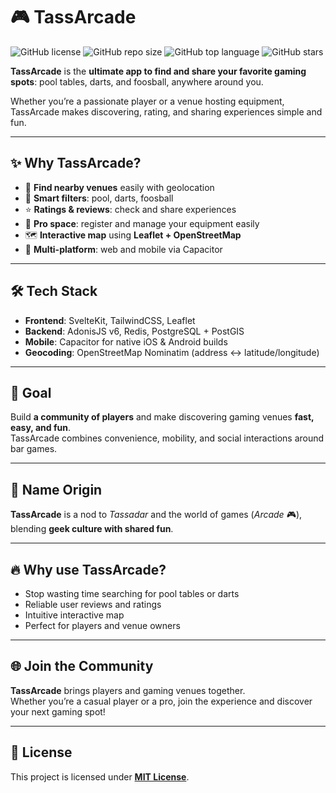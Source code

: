 # 🎮 TassArcade

![GitHub license](https://img.shields.io/badge/license-MIT-blue.svg)
![GitHub repo size](https://img.shields.io/github/repo-size/Tassadar921/tassarcade)
![GitHub top language](https://img.shields.io/github/languages/top/Tassadar921/tassarcade)
![GitHub stars](https://img.shields.io/github/stars/Tassadar921/tassarcade?style=social)

**TassArcade** is the **ultimate app to find and share your favorite gaming spots**: pool tables, darts, and foosball, anywhere around you.

Whether you’re a passionate player or a venue hosting equipment, TassArcade makes discovering, rating, and sharing experiences simple and fun.

---

## ✨ Why TassArcade?

- 📍 **Find nearby venues** easily with geolocation
- 🎯 **Smart filters**: pool, darts, foosball
- ⭐ **Ratings & reviews**: check and share experiences
- 🏢 **Pro space**: register and manage your equipment easily
- 🗺️ **Interactive map** using **Leaflet + OpenStreetMap**
- 📱 **Multi-platform**: web and mobile via Capacitor

---

## 🛠️ Tech Stack

- **Frontend**: SvelteKit, TailwindCSS, Leaflet
- **Backend**: AdonisJS v6, Redis, PostgreSQL + PostGIS
- **Mobile**: Capacitor for native iOS & Android builds
- **Geocoding**: OpenStreetMap Nominatim (address ↔ latitude/longitude)

---

## 🚀 Goal

Build **a community of players** and make discovering gaming venues **fast, easy, and fun**.  
TassArcade combines convenience, mobility, and social interactions around bar games.

---

## 👾 Name Origin

**TassArcade** is a nod to *Tassadar* and the world of games (*Arcade* 🎮), blending **geek culture with shared fun**.

---

## 🔥 Why use TassArcade?

- Stop wasting time searching for pool tables or darts
- Reliable user reviews and ratings
- Intuitive interactive map
- Perfect for players and venue owners

---

## 🌐 Join the Community

**TassArcade** brings players and gaming venues together.  
Whether you’re a casual player or a pro, join the experience and discover your next gaming spot!

---

## 📄 License

This project is licensed under **[MIT License](doc/LICENSE.md)**.
